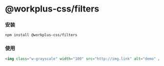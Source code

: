 # @workplus-css/filters

### 安装

```bash
npm install @workplus-css/filters
```

### 使用

```html
<img class="w-grayscale" width="100" src="http://img.link" alt="demo" />
```
